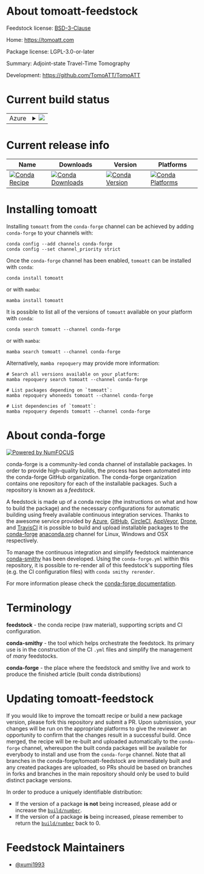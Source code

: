 About tomoatt-feedstock
=======================

Feedstock license: [BSD-3-Clause](https://github.com/conda-forge/tomoatt-feedstock/blob/main/LICENSE.txt)

Home: https://tomoatt.com

Package license: LGPL-3.0-or-later

Summary: Adjoint-state Travel-Time Tomography

Development: https://github.com/TomoATT/TomoATT

Current build status
====================


<table>
    
  <tr>
    <td>Azure</td>
    <td>
      <details>
        <summary>
          <a href="https://dev.azure.com/conda-forge/feedstock-builds/_build/latest?definitionId=24231&branchName=main">
            <img src="https://dev.azure.com/conda-forge/feedstock-builds/_apis/build/status/tomoatt-feedstock?branchName=main">
          </a>
        </summary>
        <table>
          <thead><tr><th>Variant</th><th>Status</th></tr></thead>
          <tbody><tr>
              <td>linux_64</td>
              <td>
                <a href="https://dev.azure.com/conda-forge/feedstock-builds/_build/latest?definitionId=24231&branchName=main">
                  <img src="https://dev.azure.com/conda-forge/feedstock-builds/_apis/build/status/tomoatt-feedstock?branchName=main&jobName=linux&configuration=linux%20linux_64_" alt="variant">
                </a>
              </td>
            </tr><tr>
              <td>osx_arm64</td>
              <td>
                <a href="https://dev.azure.com/conda-forge/feedstock-builds/_build/latest?definitionId=24231&branchName=main">
                  <img src="https://dev.azure.com/conda-forge/feedstock-builds/_apis/build/status/tomoatt-feedstock?branchName=main&jobName=osx&configuration=osx%20osx_arm64_" alt="variant">
                </a>
              </td>
            </tr>
          </tbody>
        </table>
      </details>
    </td>
  </tr>
</table>

Current release info
====================

| Name | Downloads | Version | Platforms |
| --- | --- | --- | --- |
| [![Conda Recipe](https://img.shields.io/badge/recipe-tomoatt-green.svg)](https://anaconda.org/conda-forge/tomoatt) | [![Conda Downloads](https://img.shields.io/conda/dn/conda-forge/tomoatt.svg)](https://anaconda.org/conda-forge/tomoatt) | [![Conda Version](https://img.shields.io/conda/vn/conda-forge/tomoatt.svg)](https://anaconda.org/conda-forge/tomoatt) | [![Conda Platforms](https://img.shields.io/conda/pn/conda-forge/tomoatt.svg)](https://anaconda.org/conda-forge/tomoatt) |

Installing tomoatt
==================

Installing `tomoatt` from the `conda-forge` channel can be achieved by adding `conda-forge` to your channels with:

```
conda config --add channels conda-forge
conda config --set channel_priority strict
```

Once the `conda-forge` channel has been enabled, `tomoatt` can be installed with `conda`:

```
conda install tomoatt
```

or with `mamba`:

```
mamba install tomoatt
```

It is possible to list all of the versions of `tomoatt` available on your platform with `conda`:

```
conda search tomoatt --channel conda-forge
```

or with `mamba`:

```
mamba search tomoatt --channel conda-forge
```

Alternatively, `mamba repoquery` may provide more information:

```
# Search all versions available on your platform:
mamba repoquery search tomoatt --channel conda-forge

# List packages depending on `tomoatt`:
mamba repoquery whoneeds tomoatt --channel conda-forge

# List dependencies of `tomoatt`:
mamba repoquery depends tomoatt --channel conda-forge
```


About conda-forge
=================

[![Powered by
NumFOCUS](https://img.shields.io/badge/powered%20by-NumFOCUS-orange.svg?style=flat&colorA=E1523D&colorB=007D8A)](https://numfocus.org)

conda-forge is a community-led conda channel of installable packages.
In order to provide high-quality builds, the process has been automated into the
conda-forge GitHub organization. The conda-forge organization contains one repository
for each of the installable packages. Such a repository is known as a *feedstock*.

A feedstock is made up of a conda recipe (the instructions on what and how to build
the package) and the necessary configurations for automatic building using freely
available continuous integration services. Thanks to the awesome service provided by
[Azure](https://azure.microsoft.com/en-us/services/devops/), [GitHub](https://github.com/),
[CircleCI](https://circleci.com/), [AppVeyor](https://www.appveyor.com/),
[Drone](https://cloud.drone.io/welcome), and [TravisCI](https://travis-ci.com/)
it is possible to build and upload installable packages to the
[conda-forge](https://anaconda.org/conda-forge) [anaconda.org](https://anaconda.org/)
channel for Linux, Windows and OSX respectively.

To manage the continuous integration and simplify feedstock maintenance
[conda-smithy](https://github.com/conda-forge/conda-smithy) has been developed.
Using the ``conda-forge.yml`` within this repository, it is possible to re-render all of
this feedstock's supporting files (e.g. the CI configuration files) with ``conda smithy rerender``.

For more information please check the [conda-forge documentation](https://conda-forge.org/docs/).

Terminology
===========

**feedstock** - the conda recipe (raw material), supporting scripts and CI configuration.

**conda-smithy** - the tool which helps orchestrate the feedstock.
                   Its primary use is in the construction of the CI ``.yml`` files
                   and simplify the management of *many* feedstocks.

**conda-forge** - the place where the feedstock and smithy live and work to
                  produce the finished article (built conda distributions)


Updating tomoatt-feedstock
==========================

If you would like to improve the tomoatt recipe or build a new
package version, please fork this repository and submit a PR. Upon submission,
your changes will be run on the appropriate platforms to give the reviewer an
opportunity to confirm that the changes result in a successful build. Once
merged, the recipe will be re-built and uploaded automatically to the
`conda-forge` channel, whereupon the built conda packages will be available for
everybody to install and use from the `conda-forge` channel.
Note that all branches in the conda-forge/tomoatt-feedstock are
immediately built and any created packages are uploaded, so PRs should be based
on branches in forks and branches in the main repository should only be used to
build distinct package versions.

In order to produce a uniquely identifiable distribution:
 * If the version of a package **is not** being increased, please add or increase
   the [``build/number``](https://docs.conda.io/projects/conda-build/en/latest/resources/define-metadata.html#build-number-and-string).
 * If the version of a package **is** being increased, please remember to return
   the [``build/number``](https://docs.conda.io/projects/conda-build/en/latest/resources/define-metadata.html#build-number-and-string)
   back to 0.

Feedstock Maintainers
=====================

* [@xumi1993](https://github.com/xumi1993/)

